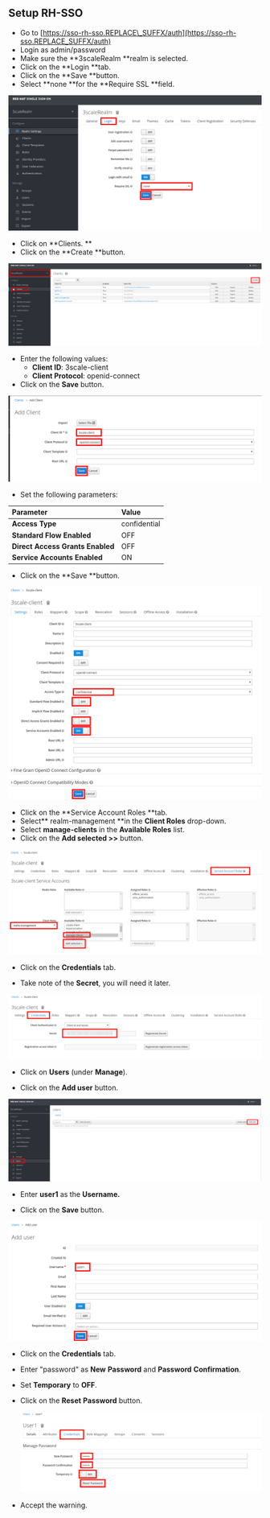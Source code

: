 ## Setup RH-SSO

* Go to [https://sso-rh-sso.REPLACE\_SUFFX/auth](https://sso-rh-sso.REPLACE_SUFFX/auth)
* Login as admin/password
* Make sure the **3scaleRealm **realm is selected.
* Click on the **Login **tab.
* Click on the **Save **button.
* Select **none **for the **Require SSL **field.

![](/images/sso-setupRealm.png)

* Click on **Clients. **
* Click on the **Create **button.

![](/images/ssosetup-CreateClient.png)

* Enter the following values:
  * **Client ID**: 3scale-client
  * **Client Protocol**: openid-connect
* Click on the **Save** button.

![](/images/sso-setup-Client2.png)

* Set the following parameters:

| Parameter | Value |
| :--- | :--- |
| **Access Type** | confidential |
| **Standard Flow Enabled** | OFF |
| **Direct Access Grants Enabled** | OFF |
| **Service Accounts Enabled** | ON |

* Click on the **Save **button.

![](/images/sso-setup3scaleclient.png)

* Click on the **Service Account Roles **tab.
* Select** realm-management **in the **Client Roles** drop-down.
* Select **manage-clients** in the **Available Roles** list.
* Click on the **Add selected &gt;&gt;** button.

![](/images/sso-setup-configure3scaleClient.png)

* Click on the **Credentials** tab.

* Take note of the **Secret**, you will need it later.

![](/images/sso-setup-3scaleclient-secret.png)

* Click on **Users** \(under **Manage**\).

* Click on the **Add user** button.

![](/images/sso-setup-3scale-adduser.png)

* Enter **user1** as the **Username.**

* Click on the **Save** button.

![](/images/sso-setup-adduser.png)

* Click on the **Credentials** tab.

* Enter "password" as **New** **Password** and **Password** **Confirmation**.

* Set **Temporary** to **OFF**.

* Click on the **Reset** **Password** button.

  ![](/images/sso-setup-resetpwd.png)

* Accept the warning.



